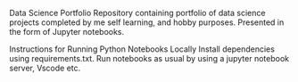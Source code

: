 Data Science Portfolio
Repository containing portfolio of data science projects completed by me self learning, and hobby purposes. Presented in the form of Jupyter notebooks.

Instructions for Running Python Notebooks Locally
Install dependencies using requirements.txt.
Run notebooks as usual by using a jupyter notebook server, Vscode etc.
